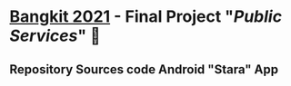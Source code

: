 # [Bangkit 2021](https://bangkit.academy "Bangkit Site") -  Final Project "*Public Services*" 🤵

## Repository Sources code Android "Stara" App
